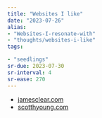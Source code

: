 ```yaml
---
title: "Websites I like"
date: "2023-07-26"
alias:
- "Websites-I-resonate-with"
- "thoughts/websites-i-like"
tags:

- "seedlings"
sr-due: 2023-07-30
sr-interval: 4
sr-ease: 270
---
```


- [jamesclear.com](http://jamesclear.com/)
- [scotthyoung.com](http://scotthyoung.com/)